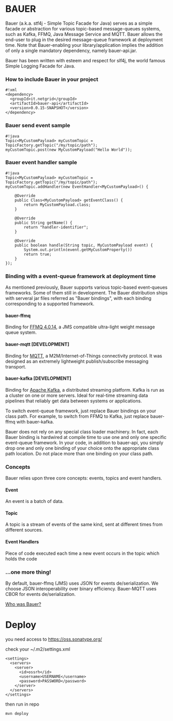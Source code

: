 # BAUER #

Bauer (a.k.a. stf4j - Simple Topic Facade for Java) serves as a simple facade or abstraction for various topic-based message-queues systems, such as Kafka, FFMQ, Java Message Service and MQTT. Bauer allows the end-user to plug in the desired message-queue framework at deployment time. Note that Bauer-enabling your library/application implies the addition of only a single mandatory dependency, namely bauer-api.jar.

Bauer has been written with esteem and respect for slf4j, the world famous Simple Logging Facade for Java.

### How to include Bauer in your project ###
```
#!xml
<dependency>
  <groupId>it.netgrid</groupId>
  <artifactId>bauer-api</artifactId>
  <version>0.0.15-SNAPSHOT</version>
</dependency>
```

### Bauer send event sample ###

```
#!java
Topic<MyCustomPayload> myCustomTopic = TopicFactory.getTopic("/my/topic/path");
myCustomTopic.post(new MyCustomPayload("Hello World"));
```

### Bauer event handler sample ###

```
#!java
Topic<MyCustomPayload> myCustomTopic = TopicFactory.getTopic("/my/topic/path");
myCustomTopic.addHandler(new EventHandler<MyCustomPayload>() {

	@Override
	public Class<MyCustomPayload> getEventClass() {
		return MyCustomPayload.class;
	}

	@Override
	public String getName() {
		return "handler-identifier";
	}

	@Override
	public boolean handle(String topic, MyCustomPayload event) {
		System.out.println(event.getMyCustomProperty())
		return true;
	}
});
```

### Binding with a event-queue framework at deployment time
As mentioned previously, Bauer supports various topic-based event-queues frameworks. Some of them still in development. The Bauer distribution ships with serveral jar files referred as "Bauer bindings", with each binding corresponding to a supported framework.

#### bauer-ffmq ####
Binding for [FFMQ 4.0.14](http://timewalker74.github.io/ffmq/), a JMS compatible ultra-light weight message queue system.

#### bauer-mqtt [DEVELOPMENT] ####
Binding for [MQTT](http://mqtt.org/), a M2M/Internet-of-Things connectivity protocol. It was designed as an extremely lightweight publish/subscribe messaging transport.

#### bauer-kafka [DEVELOPMENT] ####
Binding for [Apache Kafka](https://kafka.apache.org/), a distributed streaming platform. Kafka is run as a cluster on one or more servers. Ideal for real-time streaming data pipelines that reliably get data between systems or applications.

To switch event-queue framework, just replace Bauer bindings on your class path. For example, to switch from FFMQ to Kafka, just replace bauer-ffmq with bauer-kafka.

Bauer does not rely on any special class loader machinery. In fact, each Bauer binding is hardwired at compile time to use one and only one specific event-queue framework. In your code, in addition to bauer-api, you simply drop one and only one binding of your choice onto the appropriate class path location. Do not place more than one binding on your class path.

### Concepts ###
Bauer relies upon three core concepts: events, topics and event handlers. 

#### Event ####
An event is a batch of data.

#### Topic ####
A topic is a stream of events of the same kind, sent at different times from different sources.

#### Event Handlers ####
Piece of code executed each time a new event occurs in the topic which holds the code

### ...one more thing! ###
By default, bauer-ffmq (JMS) uses JSON for events de/serialization. We choose JSON interoperability over binary efficiency.
Bauer-MQTT uses CBOR for events de/serialization.


[Who was Bauer?](https://en.wikipedia.org/wiki/Felice_Bauer)

# Deploy #
you need access to https://oss.sonatype.org/

check your  ~/.m2/settings.xml

```
<settings>
  <servers>
    <server>
      <id>ossrh</id>
      <username>USERNAME</username>
      <password>PASSWORD</password>
    </server>
  </servers>
</settings>
```

then run in repo

```
mvn deploy
```
